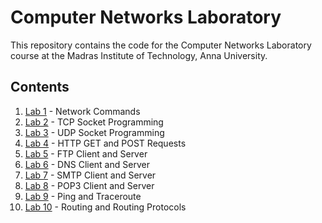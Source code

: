 # Computer Networks Laboratory

This repository contains the code for the Computer Networks Laboratory course at the Madras Institute of Technology, Anna University.

## Contents
<!-- numbered bullet points -->
1. [Lab 1](exp1) - Network Commands
2. [Lab 2](exp2) - TCP Socket Programming
3. [Lab 3](exp3) - UDP Socket Programming
4. [Lab 4](exp4) - HTTP GET and POST Requests
5. [Lab 5](exp5) - FTP Client and Server
6. [Lab 6](exp6) - DNS Client and Server
7. [Lab 7](exp7) - SMTP Client and Server
8. [Lab 8](exp8) - POP3 Client and Server
9. [Lab 9](exp9) - Ping and Traceroute
10. [Lab 10](exp10) - Routing and Routing Protocols
